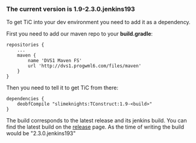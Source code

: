 ### The current version is 1.9-2.3.0.jenkins193

To get TiC into your dev environment you need to add it as a dependency.

First you need to add our maven repo to your **build.gradle**:

    repositories {
        ...
        maven {
            name 'DVS1 Maven FS'
            url 'http://dvs1.progwml6.com/files/maven'
        }
    }

Then you need to tell it to get TiC from there:

    dependencies {
        deobfCompile "slimeknights:TConstruct:1.9-<build>"
    }

The build corresponds to the latest release and its jenkins build. You can find the latest build on the [release](https://github.com/SlimeKnights/TinkersConstruct/releases) page. As the time of writing the build would be "2.3.0.jenkins193"